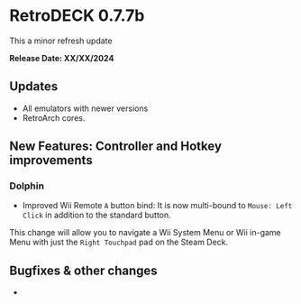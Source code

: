 # RetroDECK 0.7.7b

This a minor refresh update

**Release Date: XX/XX/2024**

## Updates

- All emulators with newer versions
- RetroArch cores.

## New Features: Controller and Hotkey improvements

### Dolphin
- Improved Wii Remote `A` button bind: It is now multi-bound to `Mouse: Left Click` in addition to the standard button.

This change will allow you to navigate a Wii  System Menu or Wii in-game Menu with just the `Right Touchpad` pad on the Steam Deck.

## Bugfixes & other changes

-
